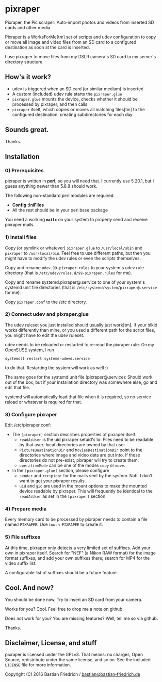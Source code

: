 # pixraper
Pixraper, the Pic scraper: Auto-import photos and videos from inserted SD cards
and other media

Pixraper is a WorksForMe[tm] set of scripts and udev configuration to copy or
move all image and video files from an SD card to a configured destination as
soon at the card is inserted.

I use pixraper to move files from my DSLR camera's SD card to my server's
directory structure.

## How's it work?

* udev is triggered when an SD card (or similar medium) is inserted
* A custom (included) udev rule starts the `pixraper.glue`
* `pixraper.glue` mounts the device, checks whether it should be processed by
  pixraper, and then calls
* `pixraper` itself, which copies or moves all matching files[tm] to the
  configured destination, creating subdirectories for each day

## Sounds great. 

Thanks.

## Installation

### 0) Prerequisites

pixraper is written in **perl**, so you will need that. I currently use 5.20.1,
but I guess anything newer than 5.8.8 should work.

The following non-standard perl modules are required:
* **Config::IniFiles**
* All the rest should be in your perl base package

You need a working **`mailx`** on your system to properly send and receive
pixraper mails.

### 1) Install files

Copy (or symlink or whatever) `pixraper.glue` to `/usr/local/sbin` and
`pixraper` to `/usr/local/bin`. Feel free to use different paths, but then you
might have to modify the udev rules or even the scripts themselves.

Copy and rename `udev.99-pixraper.rules` to your system's udev rule directory
(that is `/etc/udev/rules.d/99-pixraper.rules` for me).

Copy and rename systemd.pixraper@.service to one of your system's systemd 
unit file directories (that is `/etc/systemd/system/pixraper@.service` for
me).

Copy `pixraper.conf` to the /etc directory.

### 2) Connect udev and pixraper.glue

The udev ruleset you just installed should usually just work[tm]. If your blkid
works differently than mine, or you used a different path for the script files,
you might have to edit the udev ruleset.

udev needs to be reloaded or restarted to re-read the pixraper rule.
On my OpenSUSE system, I run

	systemctl restart systemd-udevd.service

to do that. Restarting the system will work as well :)

The same goes for the systemd unit file (pixraper@.service): Should work out
of the box, but if your installation directory was somewhere else, go and
edit that file.

systemd will automatically load that file when it is required, so no service
reload or whatever is required for that.

### 3) Configure pixraper

Edit /etc/pixraper.conf:
* The `[pixraper]` section describes properties of pixraper itself:
  * `readAsUser` is the uid pixraper setuid's to: Files need to be readable by
     that user; local directories are owned by that user
   * `PictureDestinationDir` and `MoviesDestinationDir` point to the directories
     where image and video data are put into. If these directories do not
     pre-exist, pixraper will try to create them.
   * `operationMode` can be one of the modes `copy` or `move`.
* In the `[pixraper.glue]` section, please configure
  * `sender` and `recipient` for the mails sent by the system. Nah, I don't want
    to get your pixraper results.
  * `uid` and `gid` are used in the mount options to make the mounted device
    readable by pixraper. This will frequently be identical to the `readAsUser`
    as set in the `[pixraper]` section

### 4) Prepare media

Every memory card to be processed by pixraper needs to contain a file named
`PIXRAPER`. Use `touch PIXRAPER` to create it.

### 5) File suffixes

At this time, pixraper only detects a very limited set of suffixes. Add your
own in pixraper itself. Search for "NEF" (a Nikon RAW format) for the image
format suffixes, and add your own suffixes there; search for MP4 for the
video suffix list.

A configurable list of suffixes should be a future feature.

## Cool. And now?

You should be done now. Try to insert an SD card from your camera.

Works for you? Cool. Feel free to drop me a note on github.

Does not work for you? You are missing features? Well, tell me so via github.

Thanks.

## Disclaimer, License, and stuff

pixraper is licensed under the GPLv3. That means: no charges, Open Source,
redistribute under the same license, and so on. See the included
`LICENSE` file for more information.

Copyright (C) 2016 Bastian Friedrich / bastian@bastian-friedrich.de
